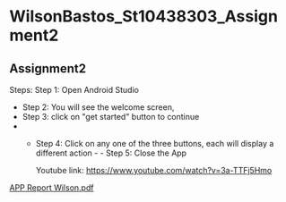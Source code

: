 # WilsonBastos_St10438303_Assignment2
Assignment2
-------------------------------------------------
Steps:
Step 1: Open Android Studio
- Step 2: You will see the welcome screen,
 - Step 3: click on  "get started" button to continue
  -  - Step 4: Click on any one of the three buttons, each will display a different action
    -  - Step 5: Close the App

       Youtube link:
       https://www.youtube.com/watch?v=3a-TTFj5Hmo 

[APP Report Wilson.pdf](https://github.com/ST10438303/WilsonBastos_St10438303_Assignment2/files/15225593/APP.Report.Wilson.pdf)
